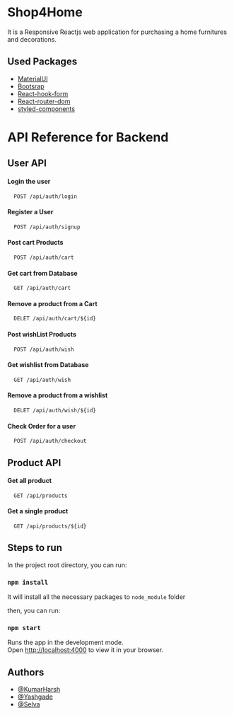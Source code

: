 
# Shop4Home

It is a Responsive Reactjs web application for purchasing a home furnitures and decorations.

## Used Packages

 - [MaterialUI](https://www.npmjs.com/package/@material-ui/core)
 - [Bootsrap](https://www.npmjs.com/package/bootstrap)
 - [React-hook-form](https://www.npmjs.com/package/react-hook-form)
 - [React-router-dom](https://www.npmjs.com/package/react-router-dom)
 - [styled-components](https://www.npmjs.com/package/styled-components)
 
# API Reference for Backend

## User API

#### Login the user

```http
  POST /api/auth/login
```
#### Register a User

```http
  POST /api/auth/signup
```
#### Post cart Products

```http
  POST /api/auth/cart
```
#### Get cart from Database

```http
  GET /api/auth/cart
```

#### Remove a product from a Cart

```http
  DELET /api/auth/cart/${id}
```
#### Post wishList Products

```http
  POST /api/auth/wish
```
#### Get wishlist from Database

```http
  GET /api/auth/wish
```

#### Remove a product from a wishlist

```http
  DELET /api/auth/wish/${id}
```

#### Check Order for a user
```http
  POST /api/auth/checkout
```

## Product API
#### Get all product

```http
  GET /api/products
```
#### Get a single product

```http
  GET /api/products/${id}
```
## Steps to run
In the project root directory, you can run:

### `npm install `

It will install all the necessary packages to `node_module` folder

then, you can run:

### `npm start`

Runs the app in the development mode.\
Open [http://localhost:4000](http://localhost:4000) to view it in your browser.
## Authors

- [@KumarHarsh](https://github.com/KumarHarsh2001)
- [@Yashgade](https://github.com/Yashgade)
- [@Selva](https://github.com/cellva03)


